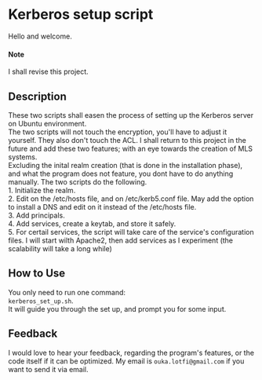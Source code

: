 # Kerberos setup script
Hello and welcome.
#### Note
I shall revise this project.
## Description
These two scripts shall easen the process of setting up the Kerberos server on Ubuntu environment.\
	The two scripts will not touch the encryption, you'll have to adjust it yourself. They also don't touch the ACL. I shall return to this project in the future and add these two features; with an eye towards the creation of MLS systems.\
	Excluding the inital realm creation (that is done in the installation phase), and what the program does not feature, you dont have to do anything manually.
	The two scripts do the following.\
	1. Initialize the realm.\
	2. Edit on the /etc/hosts file, and on /etc/kerb5.conf file. May add the option to install a DNS and edit on it instead of the /etc/hosts file.\
	3. Add principals.\
	4. Add services, create a keytab, and store it safely.\
	5. For certail services, the script will take care of the service's configuration files. I will start wilth Apache2, then add services as I experiment (the scalability will take a long while)
## How to Use
You only need to run one command:\
`kerberos_set_up.sh`. \
It will guide you through the set up, and prompt you for some input.
## Feedback
I would love to hear your feedback, regarding the program's features, or the code itself if it can be optimized. My email is `ouka.lotfi@gmail.com` if you want to send it via email.
